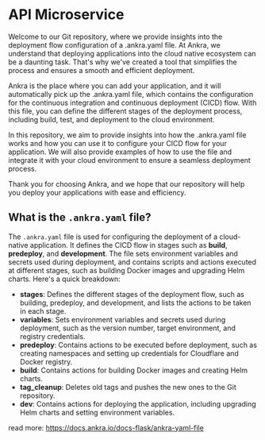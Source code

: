 # API Microservice
Welcome to our Git repository, where we provide insights into the deployment flow configuration of a .ankra.yaml file. At Ankra, we understand that deploying applications into the cloud native ecosystem can be a daunting task. That's why we've created a tool that simplifies the process and ensures a smooth and efficient deployment.

Ankra is the place where you can add your application, and it will automatically pick up the .ankra.yaml file, which contains the configuration for the continuous integration and continuous deployment (CICD) flow. With this file, you can define the different stages of the deployment process, including build, test, and deployment to the cloud environment.

In this repository, we aim to provide insights into how the .ankra.yaml file works and how you can use it to configure your CICD flow for your application. We will also provide examples of how to use the file and integrate it with your cloud environment to ensure a seamless deployment process.

Thank you for choosing Ankra, and we hope that our repository will help you deploy your applications with ease and efficiency.

## What is the `.ankra.yaml` file?

The `.ankra.yaml` file is used for configuring the deployment of a cloud-native application. It defines the CICD flow in stages such as **build**, **predeploy**, and **development**. The file sets environment variables and secrets used during deployment, and contains scripts and actions executed at different stages, such as building Docker images and upgrading Helm charts. Here's a quick breakdown:

- **stages**: Defines the different stages of the deployment flow, such as building, predeploy, and development, and lists the actions to be taken in each stage.
- **variables**: Sets environment variables and secrets used during deployment, such as the version number, target environment, and registry credentials.
- **predeploy**: Contains actions to be executed before deployment, such as creating namespaces and setting up credentials for Cloudflare and Docker registry.
- **build**: Contains actions for building Docker images and creating Helm charts.
- **tag_cleanup**: Deletes old tags and pushes the new ones to the Git repository.
- **dev**: Contains actions for deploying the application, including upgrading Helm charts and setting environment variables.

read more: https://docs.ankra.io/docs-flask/ankra-yaml-file

